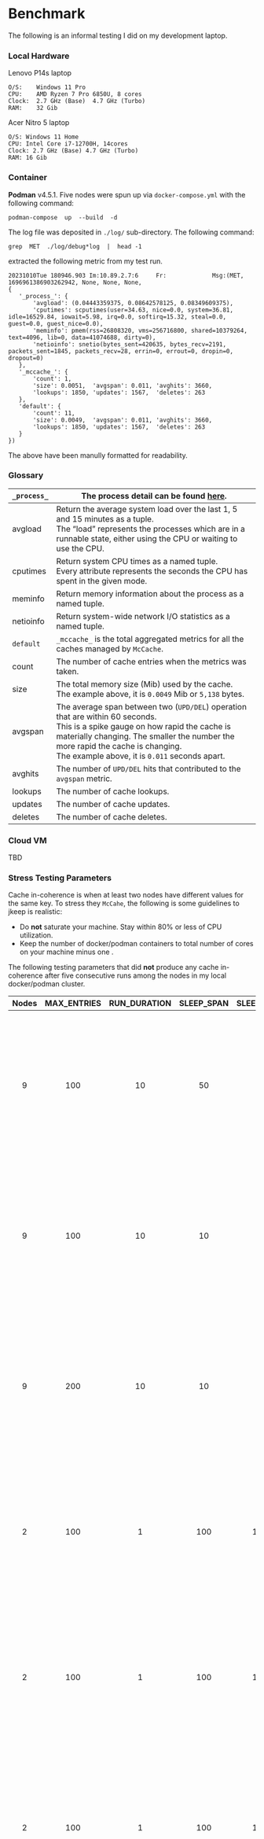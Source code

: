 # Benchmark
The following is an informal testing I did on my development laptop.

### Local Hardware
Lenovo P14s laptop
```
O/S:    Windows 11 Pro
CPU:    AMD Ryzen 7 Pro 6850U, 8 cores
Clock:  2.7 GHz (Base)  4.7 GHz (Turbo)
RAM:    32 Gib
```
Acer Nitro 5 laptop
```
O/S: Windows 11 Home
CPU: Intel Core i7-12700H, 14cores
Clock: 2.7 GHz (Base) 4.7 GHz (Turbo)
RAM: 16 Gib
```
### Container
**Podman** v4.5.1.  Five nodes were spun up via `docker-compose.yml` with the following command:
```
podman-compose  up  --build  -d
```

The log file was deposited in `./log/` sub-directory.  The following command:
```
grep  MET  ./log/debug*log  |  head -1
```
 extracted the following metric from my test run.
 ```
 20231010Tue 180946.903 Im:10.89.2.7:6     Fr:             Msg:(MET, 1696961386903262942, None, None, None,
 {
    '_process_': {
        'avgload': (0.04443359375, 0.08642578125, 0.08349609375),
        'cputimes': scputimes(user=34.63, nice=0.0, system=36.81, idle=16529.84, iowait=5.98, irq=0.0, softirq=15.32, steal=0.0, guest=0.0, guest_nice=0.0),
        'meminfo': pmem(rss=26808320, vms=256716800, shared=10379264, text=4096, lib=0, data=41074688, dirty=0),
        'netioinfo': snetio(bytes_sent=420635, bytes_recv=2191, packets_sent=1845, packets_recv=28, errin=0, errout=0, dropin=0, dropout=0)
    },
    '_mccache_': {
        'count': 1,
        'size': 0.0051,  'avgspan': 0.011, 'avghits': 3660,
        'lookups': 1850, 'updates': 1567,  'deletes': 263
    },
    'default': {
        'count': 11,
        'size': 0.0049,  'avgspan': 0.011, 'avghits': 3660,
        'lookups': 1850, 'updates': 1567,  'deletes': 263
    }
})
```
The above have been manully formatted for readability.

### Glossary
|`_process_` | The process detail can be found [here](https://psutil.readthedocs.io/en/latest).|
|------------|--------------------------------------|
| avgload    | Return the average system load over the last 1, 5 and 15 minutes as a tuple.<br>The “load” represents the processes which are in a runnable state, either using the CPU or waiting to use the CPU. |
| cputimes   | Return system CPU times as a named tuple.<br>Every attribute represents the seconds the CPU has spent in the given mode. |
| meminfo    | Return memory information about the process as a named tuple. |
| netioinfo  | Return system-wide network I/O statistics as a named tuple. |
| `default`  | `_mccache_` is the total aggregated metrics for all the caches managed by `McCache`. |
| count      | The number of cache entries when the metrics was taken. |
| size       | The total memory size (Mib) used by the cache.<br>The example above, it is `0.0049` Mib or `5,138` bytes. |
| avgspan    | The average span between two (`UPD/DEL`) operation that are within 60 seconds.<br>This is a spike gauge on how rapid the cache is materially changing.  The smaller the number the more rapid the cache is changing.<br>The example above, it is `0.011` seconds apart. |
| avghits    | The number of `UPD/DEL` hits that contributed to the `avgspan` metric. |
| lookups    | The number of cache lookups. |
| updates    | The number of cache updates. |
| deletes    | The number of cache deletes. |

### Cloud VM
TBD

### Stress Testing Parameters
Cache in-coherence is when at least two nodes have different values for the same key.  To stress they `McCahe`, the following is some guidelines to jkeep is realistic:
* Do **not** saturate your machine.  Stay within 80% or less of  CPU utilization.
* Keep the number of docker/podman containers to total number of cores on your machine minus one .

The following testing parameters that did **not** produce any cache in-coherence after five consecutive runs among the nodes in my local docker/podman cluster.


|Nodes|MAX_ENTRIES|RUN_DURATION|SLEEP_SPAN|SLEEP_UNIT|Status|Comment|
|:---:|:---------:|:----------:|:--------:|:--------:|:----:|-------|
| 9   | 100       | 10         | 50       | 5        | OK   |Run for 10 minutes with a maximum of 100 unique keys where a cache operation occurs between 0.2 - 10 seconds.|
| 9   | 100       | 10         | 10       | 5        |      |Run for 10 minutes with a maximum of 100 unique keys where a cache operation occurs between 0.2 - 2 seconds.|
| 9   | 200       | 10         | 10       | 5        |      |Run for 10 minutes with a maximum of 200 unique keys where a cache operation occurs between 0.2 - 2 seconds.|
| 2 | 100 | 1 | 100 | 100 | OK | Run for 1 minutes with a maximum of 100 unique keys where a cache operation occurs between 0.1 - 1 seconds.|
| 2 | 100 | 1 | 100 | 120 | OK | Run for 1 minutes with a maximum of 100 unique keys where a cache operation occurs between 0.0083 - 0.83 seconds.|
| 2 | 100 | 1 | 100 | 150 | OK | Run for 1 minutes with a maximum of 100 unique keys where a cache operation occurs between 0.0066   - 0.6667 seconds.|
| 2 | 100 | 1 | 100 | 200 | OK | Run for 1 minutes with a maximum of 100 unique keys where a cache operation occurs between 0.005   - 0.5 seconds.|
| 2 | 100 | 1 | 100 | 300 | OK | Run for 1 minutes with a maximum of 100 unique keys where a cache operation occurs between 0.0033   - 0.33 seconds.|
| 2 | 100 | 1 | 100 | 500 |  | Run for 1 minutes with a maximum of 100 unique keys where a cache operation occurs between 0.0033   - 0.33 seconds. have 1 lost message and one error after testing in 5 times |

